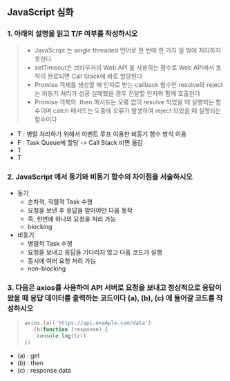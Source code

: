 ## JavaScript 심화

### 1. 아래의 설명을 읽고 T/F 여부를 작성하시오

> - JavaScript 는 single threaded 언어로 한 번에 한 가지 일 밖에 처리하지 못한다
> - setTimeout은 브라우저의 Web API 를 사용하는 함수로 Web API에서 동작이 완료되면 Call Stack에 바로 할당된다
> - Promise 객체를 생성할 때 인자로 받는 callback 함수인 resolve와 reject는 비동기 처리가 성공 실패했을 경우 전달할 인자와 함께 호출된다
> - Promise 객체의 .then 메서드는 오류 없이 resolve 되었을 때 실행되는 함수이며 catch 메서드는 도중에 오류가 발생하여 reject 되었을 때 실행되는 함수이다

- T : 병렬 처리하기 위해서 이벤트 루프 이용한 비동기 함수 방식 이용
- F : Task Queue에 할당 -> Call Stack 비면 옮김
- T
- T



### 2. JavaScript 에서 동기와 비동기 함수의 차이점을 서술하시오

- 동기
  - 순차적, 직렬적 Task 수행
  - 요청을 보낸 후 응답을 받아야만 다음 동작
  - 즉, 한번에 하나의 요청을 처리 가능
  - blocking
- 비동기
  - 병렬적 Task 수행
  - 요청을 보내고 응답을 기다리지 않고 다음 코드가 실행
  - 동시에 여러 요청 처리 가능
  - non-blocking



### 3. 다음은 axios를 사용하여 API 서버로 요청을 보내고 정상적으로 응답이 왔을 때 응답 데이터를 출력하는 코드이다 (a), (b), (c) 에 들어갈 코드를 작성하시오

> ```javascript
> axios.(a)('https://api.example.com/data')
> 	.(b)function (response) {
>     console.log((c))
> })
> ```

- (a) : get
- (b) : then
- (c) : response.data